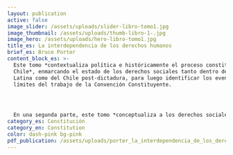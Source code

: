 ```yaml
---
layout: publication
active: false
image_slider: /assets/uploads/slider-libro-tomo1.jpg
image_thumbnail: /assets/uploads/thumb-libro-1-.jpg
image_hero: /assets/uploads/hero-libro-tomo1.jpg
title_es: La interdependencia de los derechos humanos
brief_es: Bruce Porter
content_block_es: >-
  Este tomo *contextualiza política e históricamente el proceso constituyente en
  Chile*, enmarcando el estado de los derechos sociales tanto dentro de América
  Latina como del Chile post-dictadura, para luego identificar los eventuales
  límites del trabajo de la Convención Constituyente.




  En una segunda parte, este tomo *conceptualiza a los derechos sociales dentro de un espectro más amplio de los derechos humanos*, enfatizando la indivisibilidad e interdependencia que existe entre todos ellos (y por consiguiente desmitificando su comprensión como derechos de segunda generación) y la necesidad de adoptar medidas afirmativas en algunos casos para lograr la igualdad sustantiva. Además, esta sección resalta algunas particularidades de los derechos sociales como la posibilidad de implementación progresiva de aquellas partes de los derechos que no corresponden al contenido mínimo (de ejecución inmediata), la prohibición de regresividad en los sucesivas reformas que se orienten a garantizar derechos sociales y el rol fundamental que juega la política fiscal en la protección de estos derechos en el contexto constitucional.
category_es: Constitución
category_en: Constitution
color: dash-pink bg-pink
pdf_publication: /assets/uploads/porter_la_interdependencia_de_los_derechos_humanos.pdf
---
```

